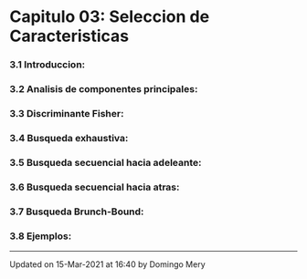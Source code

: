 
# Capitulo 03: Seleccion de Caracteristicas
### 3.1 Introduccion:
### 3.2 Analisis de componentes principales:
### 3.3 Discriminante Fisher:
### 3.4 Busqueda exhaustiva:
### 3.5 Busqueda secuencial hacia adeleante:
### 3.6 Busqueda secuencial hacia atras:
### 3.7 Busqueda Brunch-Bound:
### 3.8 Ejemplos:
---


Updated on 15-Mar-2021 at 16:40 by Domingo Mery

